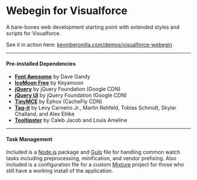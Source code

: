 # Webegin for Visualforce
A bare-bones web development starting point with extended styles and scripts for Visualforce.

See it in action here: <a href="http://kevinberonilla.com/demos/visualforce-webegin/">kevinberonilla.com/demos/visualforce-webegin</a>

---

#### Pre-installed Dependencies
* <a href="http://fontawesome.io/">**Font Awesome**</a> by Dave Gandy
* <a href="https://icomoon.io/">**IcoMoon Free**</a> by Keyamoon
* <a href="https://jquery.com/">**jQuery**</a> by jQuery Foundation (Google CDN)
* <a href="https://jqueryui.com/">**jQuery UI**</a> by jQuery Foundation (Google CDN)
* <a href="http://www.tinymce.com/">**TinyMCE**</a> by Ephox (CacheFly CDN)
* <a href="http://aehlke.github.io/tag-it/">**Tag-it**</a> by Levy Carneiro Jr., Martin Rehfeld, Tobias Schmidt, Skylar Challand, and Alex Ehlke
* <a href="http://iamceege.github.io/tooltipster/">**Tooltipster**</a> by Caleb Jacob and Louis Ameline

---

#### Task Management
Included is a <a href="https://nodejs.org/">Node.js</a> package and <a href="http://gulpjs.com/">Gulp</a> file for handling common watch tasks including preprocessing, minification, and vendor prefixing. Also included is a configuration file for a custom <a href="http://mixture.io/">Mixture</a> project for those who still have a working install of the application.